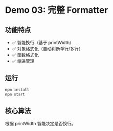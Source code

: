 # Demo 03: 完整 Formatter

## 功能特点

- ✅ 智能换行（基于 printWidth）
- ✅ 对象格式化（自动判断单行/多行）
- ✅ 函数格式化
- ✅ 缩进管理

## 运行

```bash
npm install
npm start
```

## 核心算法

根据 printWidth 智能决定是否换行。


